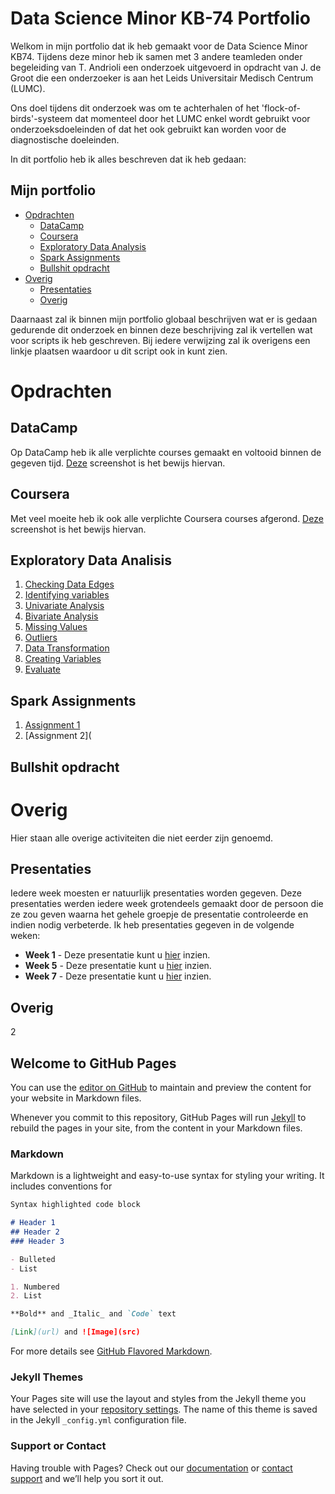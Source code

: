 

# Data Science Minor KB-74 Portfolio
Welkom in mijn portfolio dat ik heb gemaakt voor de Data Science Minor KB74. Tijdens deze minor heb ik samen met 3 andere teamleden onder begeleiding van T. Andrioli een onderzoek uitgevoerd in opdracht van J. de Groot die een onderzoeker is aan het Leids Universitair Medisch Centrum (LUMC).

Ons doel tijdens dit onderzoek was om te achterhalen of het 'flock-of-birds'-systeem dat momenteel door het LUMC enkel wordt gebruikt voor onderzoeksdoeleinden of dat het ook gebruikt kan worden voor de diagnostische doeleinden.

In dit portfolio heb ik alles beschreven dat ik heb gedaan:
## Mijn portfolio
- [Opdrachten](#Opdrachten)
  - [DataCamp](#datacamp)
  - [Coursera](#coursera)
  - [Exploratory Data Analysis](#exploratory-data-analisis)
  - [Spark Assignments](#spark-assignments)
  - [Bullshit opdracht](#bullshit-opdracht)
- [Overig](#overig)
  - [Presentaties](#presentaties)
  - [Overig](#overig-1)

Daarnaast zal ik binnen mijn portfolio globaal beschrijven wat er is gedaan gedurende dit onderzoek en binnen deze beschrijving zal ik vertellen wat voor scripts ik heb geschreven. Bij iedere verwijzing zal ik overigens een linkje plaatsen waardoor u dit script ook in kunt zien.
# Opdrachten
## DataCamp
Op DataCamp heb ik alle verplichte courses gemaakt en voltooid binnen de gegeven tijd. [Deze](https://imgur.com/a/hegcHlm) screenshot is het bewijs hiervan.
## Coursera
Met veel moeite heb ik ook alle verplichte Coursera courses afgerond. [Deze]() screenshot is het bewijs hiervan.
## Exploratory Data Analisis
1. [Checking Data Edges](https://github.com/vdhoofdk/Data-Science-KB-74/blob/master/1%20Checking%20Data%20Edges.ipynb)
2. [Identifying variables](https://github.com/vdhoofdk/Data-Science-KB-74/blob/master/2%20Identifying%20variables.ipynb)
3. [Univariate Analysis]()
4. [Bivariate Analysis]()
5. [Missing Values]()
6. [Outliers]()
7. [Data Transformation]()
8. [Creating Variables]()
9. [Evaluate]()
## Spark Assignments
1. [Assignment 1]()
2. [Assignment 2](
## Bullshit opdracht
# Overig
Hier staan alle overige activiteiten die niet eerder zijn genoemd.
## Presentaties
Iedere week moesten er natuurlijk presentaties worden gegeven. Deze presentaties werden iedere week grotendeels gemaakt door de persoon die ze zou geven waarna het gehele groepje de presentatie controleerde en indien nodig verbeterde. Ik heb presentaties gegeven in de volgende weken: 
- **Week 1** - Deze presentatie kunt u [hier](https://github.com/vdhoofdk/Data-Science-KB-74/blob/master/Ortho%20Eyes%20presentatie%20week%201.pdf) inzien.
- **Week 5** - Deze presentatie kunt u [hier](https://github.com/vdhoofdk/Data-Science-KB-74/blob/master/Ortho%20Eyes%20presentatie%20week%205.pdf) inzien.
- **Week 7** - Deze presentatie kunt u [hier](https://github.com/vdhoofdk/Data-Science-KB-74/blob/master/Ortho%20Eyes%20presentatie%20week%207.pdf) inzien.

## Overig
2


## Welcome to GitHub Pages
You can use the [editor on GitHub](https://github.com/vdhoofdk/Data-Science-Minor-KB-74/edit/master/README.md) to maintain and preview the content for your website in Markdown files.

Whenever you commit to this repository, GitHub Pages will run [Jekyll](https://jekyllrb.com/) to rebuild the pages in your site, from the content in your Markdown files.

### Markdown

Markdown is a lightweight and easy-to-use syntax for styling your writing. It includes conventions for

```markdown
Syntax highlighted code block

# Header 1
## Header 2
### Header 3

- Bulleted
- List

1. Numbered
2. List

**Bold** and _Italic_ and `Code` text

[Link](url) and ![Image](src)
```

For more details see [GitHub Flavored Markdown](https://guides.github.com/features/mastering-markdown/).

### Jekyll Themes

Your Pages site will use the layout and styles from the Jekyll theme you have selected in your [repository settings](https://github.com/vdhoofdk/Data-Science-Minor-KB-74/settings). The name of this theme is saved in the Jekyll `_config.yml` configuration file.

### Support or Contact

Having trouble with Pages? Check out our [documentation](https://help.github.com/categories/github-pages-basics/) or [contact support](https://github.com/contact) and we’ll help you sort it out.
